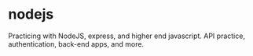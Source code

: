# nodejs
Practicing with NodeJS, express, and higher end javascript. API practice, authentication, back-end apps, and more.
